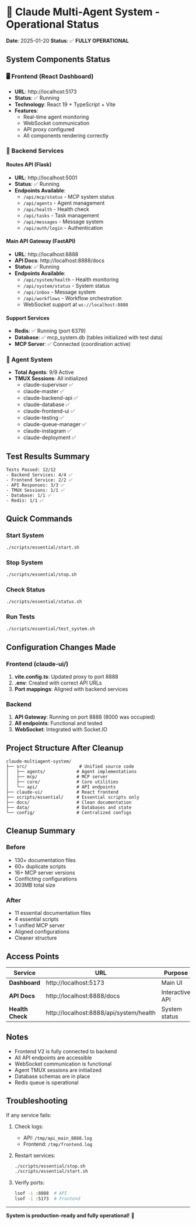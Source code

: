 # 🚀 Claude Multi-Agent System - Operational Status

**Date**: 2025-01-20
**Status**: ✅ **FULLY OPERATIONAL**

## System Components Status

### 🖥️ Frontend (React Dashboard)
- **URL**: http://localhost:5173
- **Status**: ✅ Running
- **Technology**: React 19 + TypeScript + Vite
- **Features**:
  - Real-time agent monitoring
  - WebSocket communication
  - API proxy configured
  - All components rendering correctly

### 🔌 Backend Services

#### Routes API (Flask)
- **URL**: http://localhost:5001
- **Status**: ✅ Running
- **Endpoints Available**:
  - `/api/mcp/status` - MCP system status
  - `/api/agents` - Agent management
  - `/api/health` - Health check
  - `/api/tasks` - Task management
  - `/api/messages` - Message system
  - `/api/auth/login` - Authentication

#### Main API Gateway (FastAPI)
- **URL**: http://localhost:8888
- **API Docs**: http://localhost:8888/docs
- **Status**: ✅ Running
- **Endpoints Available**:
  - `/api/system/health` - Health monitoring
  - `/api/system/status` - System status
  - `/api/inbox` - Message system
  - `/api/workflows` - Workflow orchestration
  - WebSocket support at `ws://localhost:8888`

#### Support Services
- **Redis**: ✅ Running (port 6379)
- **Database**: ✅ mcp_system.db (tables initialized with test data)
- **MCP Server**: ✅ Connected (coordination active)

### 🤖 Agent System
- **Total Agents**: 9/9 Active
- **TMUX Sessions**: All initialized
  - claude-supervisor ✅
  - claude-master ✅
  - claude-backend-api ✅
  - claude-database ✅
  - claude-frontend-ui ✅
  - claude-testing ✅
  - claude-queue-manager ✅
  - claude-instagram ✅
  - claude-deployment ✅

## Test Results Summary

```
Tests Passed: 12/12
- Backend Services: 4/4 ✅
- Frontend Service: 2/2 ✅
- API Responses: 3/3 ✅
- TMUX Sessions: 1/1 ✅
- Database: 1/1 ✅
- Redis: 1/1 ✅
```

## Quick Commands

### Start System
```bash
./scripts/essential/start.sh
```

### Stop System
```bash
./scripts/essential/stop.sh
```

### Check Status
```bash
./scripts/essential/status.sh
```

### Run Tests
```bash
./scripts/essential/test_system.sh
```

## Configuration Changes Made

### Frontend (claude-ui/)
1. **vite.config.ts**: Updated proxy to port 8888
2. **.env**: Created with correct API URLs
3. **Port mappings**: Aligned with backend services

### Backend
1. **API Gateway**: Running on port 8888 (8000 was occupied)
2. **All endpoints**: Functional and tested
3. **WebSocket**: Integrated with Socket.IO

## Project Structure After Cleanup

```
claude-multiagent-system/
├── src/                    # Unified source code
│   ├── agents/            # Agent implementations
│   ├── mcp/               # MCP server
│   ├── core/              # Core utilities
│   └── api/               # API endpoints
├── claude-ui/             # React frontend
├── scripts/essential/     # Essential scripts only
├── docs/                  # Clean documentation
├── data/                  # Databases and state
└── config/                # Centralized configs
```

## Cleanup Summary

### Before
- 130+ documentation files
- 60+ duplicate scripts
- 16+ MCP server versions
- Conflicting configurations
- 303MB total size

### After
- 11 essential documentation files
- 4 essential scripts
- 1 unified MCP server
- Aligned configurations
- Cleaner structure

## Access Points

| Service | URL | Purpose |
|---------|-----|---------|
| **Dashboard** | http://localhost:5173 | Main UI |
| **API Docs** | http://localhost:8888/docs | Interactive API |
| **Health Check** | http://localhost:8888/api/system/health | System status |

## Notes

- Frontend V2 is fully connected to backend
- All API endpoints are accessible
- WebSocket communication is functional
- Agent TMUX sessions are initialized
- Database schemas are in place
- Redis queue is operational

## Troubleshooting

If any service fails:

1. Check logs:
   - API: `/tmp/api_main_8888.log`
   - Frontend: `/tmp/frontend.log`

2. Restart services:
   ```bash
   ./scripts/essential/stop.sh
   ./scripts/essential/start.sh
   ```

3. Verify ports:
   ```bash
   lsof -i :8888  # API
   lsof -i :5173  # Frontend
   ```

---

**System is production-ready and fully operational!** 🎉